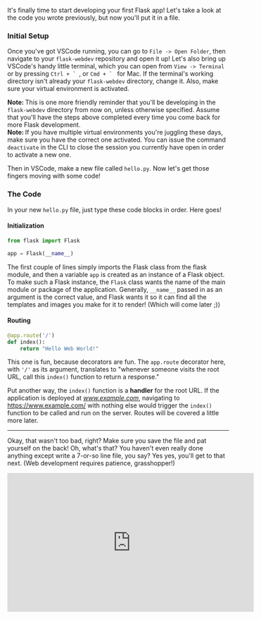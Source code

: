 It's finally time to start developing your first Flask app! Let's take a look at the code you wrote previously, but now you'll put it in a file.

### Initial Setup

Once you've got VSCode running, you can go to `File -> Open Folder`, then navigate to your `flask-webdev` repository and open it up! Let's also bring up VSCode's handy little terminal, which you can open from `View -> Terminal` or by pressing ``Ctrl + ` ``, or ``Cmd + ` `` for Mac. If the terminal's working directory isn't already your `flask-webdev` directory, change it. Also, make sure your virtual environment is activated.

[//]: # (Note to self: Be sure to change the filename later!)

<div class="alert alert-warning" role="alert"><strong>Note: </strong>This is one more friendly reminder that you'll be developing in the <code>flask-webdev</code> directory from now on, unless otherwise specified. Assume that you'll have the steps above completed every time you come back for more Flask development.</div>

<div class="alert alert-warning" role="alert"><strong>Note: </strong>If you have multiple virtual environments you're juggling these days, make sure you have the correct one activated. You can issue the command <code>deactivate</code> in the CLI to close the session you currently have open in order to activate a new one.</div>

Then in VSCode, make a new file called `hello.py`. Now let's get those fingers moving with some code!

### The Code

In your new `hello.py` file, just type these code blocks in order. Here goes!

#### Initialization

```python
from flask import Flask

app = Flask(__name__)
```

The first couple of lines simply imports the Flask class from the flask module, and then a variable `app` is created as an instance of a Flask object. To make such a Flask instance, the `Flask` class wants the name of the main module or package of the application. Generally, `__name__` passed in as an argument is the correct value, and Flask wants it so it can find all the templates and images you make for it to render! (Which will come later ;))

#### Routing

```python
@app.route('/')
def index():
    return "Hello Web World!"
```

This one is fun, because decorators are fun. The `app.route` decorator here, with `'/'` as its argument, translates to "whenever someone visits the root URL, call this `index()` function to return a response."

Put another way, the `index()` function is a **handler** for the root URL. If the application is deployed at *www.example.com*, navigating to https://www.example.com/ with nothing else would trigger the `index()` function to be called and run on the server. Routes will be covered a little more later.

[//]: # (or now? Also covering `add_url_rule` would be good)

___

Okay, that wasn't too bad, right? Make sure you save the file and pat yourself on the back! Oh, what's that? You haven't even really done anything except write a 7-or-so line file, you say? Yes yes, you'll get to that next. (Web development requires patience, grasshopper!)

<iframe width="560" height="315" src="https://www.youtube.com/embed/gbNCBVzPYak?start=57" frameborder="0" allow="accelerometer; autoplay; encrypted-media; gyroscope; picture-in-picture" allowfullscreen></iframe>